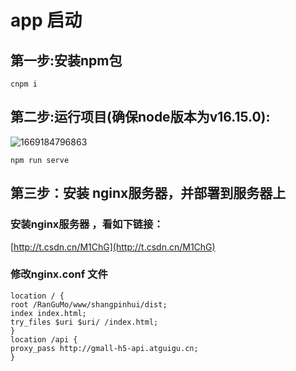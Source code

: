 # app 启动
## 第一步:安装npm包
```
cnpm i
```
## 第二步:运行项目(确保node版本为v16.15.0):
![1669184796863](https://user-images.githubusercontent.com/67958995/203484312-b91422c2-176d-4e3d-a1ea-9d454adf0c39.png)

```
npm run serve
```
## 第三步：安装 nginx服务器，并部署到服务器上
### 安装nginx服务器 ，看如下链接：
[http://t.csdn.cn/M1ChG](http://t.csdn.cn/M1ChG)
### 修改nginx.conf 文件
```
location / { 
root /RanGuMo/www/shangpinhui/dist; 
index index.html; 
try_files $uri $uri/ /index.html; 
} 
location /api { 
proxy_pass http://gmall-h5-api.atguigu.cn; 
} 
```
